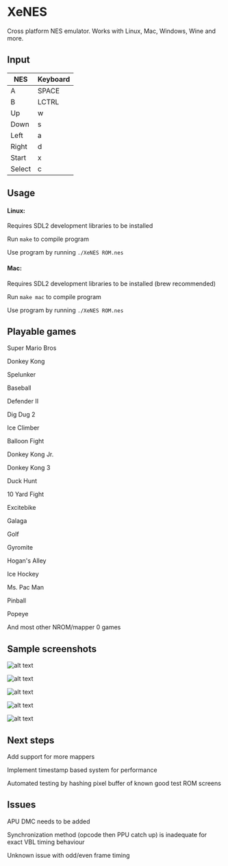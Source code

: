 # XeNES

Cross platform NES emulator. Works with Linux, Mac, Windows, Wine and more.

## Input
| NES  | Keyboard |
|------|----------|
|A     | SPACE    |
|B     | LCTRL    |
|Up    | w        |
|Down  | s        |
|Left  | a        |
|Right | d        |
|Start | x        |
|Select| c        |

## Usage

#### Linux:
	
Requires SDL2 development libraries to be installed

Run `make` to compile program

Use program by running `./XeNES ROM.nes` 

#### Mac:
	
Requires SDL2 development libraries to be installed (brew recommended)

Run `make mac` to compile program

Use program by running `./XeNES ROM.nes` 


## Playable games

Super Mario Bros

Donkey Kong

Spelunker

Baseball

Defender II

Dig Dug 2

Ice Climber

Balloon Fight

Donkey Kong Jr.

Donkey Kong 3

Duck Hunt

10 Yard Fight

Excitebike

Galaga

Golf

Gyromite

Hogan's Alley

Ice Hockey

Ms. Pac Man

Pinball

Popeye

And most other NROM/mapper 0 games

## Sample screenshots


![alt text](http://i.imgur.com/VQhkV8v.png "Super Mario Bros")


![alt text](http://i.imgur.com/l8PIM2s.png "Duck Hunt")


![alt text](http://i.imgur.com/Hqn8VdK.png "Donkey Kong")


![alt text](http://i.imgur.com/Z8NCH6w.png "Donkey Kong Jr.")


![alt text](http://i.imgur.com/t1FyQDb.png "Pacman")


## Next steps

Add support for more mappers

Implement timestamp based system for performance

Automated testing by hashing pixel buffer of known good test ROM screens

## Issues

APU DMC needs to be added

Synchronization method (opcode then PPU catch up) is inadequate for exact VBL timing behaviour

Unknown issue with odd/even frame timing

